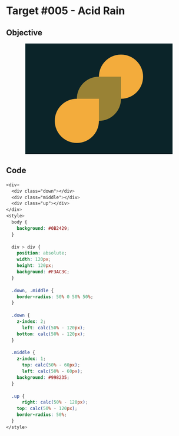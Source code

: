 # Target #005 - Acid Rain

## Objective

<div align="center">

![Target #005 - Acid Rain](./.github/images/005.png)

</div>

## Code

```css
<div>
  <div class="down"></div>
  <div class="middle"></div>
  <div class="up"></div>
</div>
<style>
  body {
    background: #0B2429;
  }

  div > div {
    position: absolute;
    width: 120px;
    height: 120px;
    background: #F3AC3C;
  }

  .down, .middle {
    border-radius: 50% 0 50% 50%;
  }

  .down {
    z-index: 2;
	  left: calc(50% - 120px);
    bottom: calc(50% - 120px);
  }

  .middle {
    z-index: 1;
	  top: calc(50% - 60px);
	  left: calc(50% - 60px);
    background: #998235;
  }

  .up {
	  right: calc(50% - 120px);
    top: calc(50% - 120px);
    border-radius: 50%;
  }
</style>
```
